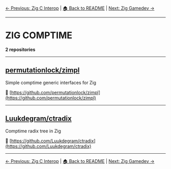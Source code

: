 [← Previous: Zig C Interop](zig-c-interop.txt) | [🏠 Back to README](../README.md) | [Next: Zig Gamedev →](zig-gamedev.txt)

---

# ZIG COMPTIME

**2 repositories**

---

## [permutationlock/zimpl](https://github.com/permutationlock/zimpl)

Simple comptime generic interfaces for Zig

🔗 [https://github.com/permutationlock/zimpl](https://github.com/permutationlock/zimpl)

---

## [Luukdegram/ctradix](https://github.com/Luukdegram/ctradix)

Comptime radix tree in Zig

🔗 [https://github.com/Luukdegram/ctradix](https://github.com/Luukdegram/ctradix)

---


[← Previous: Zig C Interop](zig-c-interop.txt) | [🏠 Back to README](../README.md) | [Next: Zig Gamedev →](zig-gamedev.txt)
